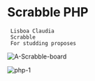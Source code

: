 # Scrabble PHP
 
     Lisboa Claudia
     Scrabble 
     For studding proposes 
     
     
![A-Scrabble-board](https://user-images.githubusercontent.com/21189063/173089372-c2ff9180-add3-432e-b2cf-34942912e620.jpg)


![php-1](https://user-images.githubusercontent.com/21189063/173089391-1599ee32-2a22-485c-aa9b-30c14d552756.png)
